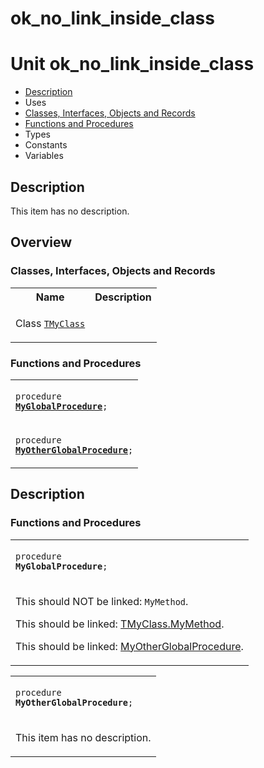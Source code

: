 # ok\_no\_link\_inside\_class


# Unit ok\_no\_link\_inside\_class

- [Description](#PasDoc-Description)
- Uses
- [Classes, Interfaces, Objects and Records](#PasDoc-Classes)
- [Functions and Procedures](#PasDoc-FuncsProcs)
- Types
- Constants
- Variables

<span id="PasDoc-Description"/>

## Description
This item has no description.

<span id="PasDoc-Uses"/>

## Overview

### Classes, Interfaces, Objects and Records
<span id="PasDoc-Classes"/>


<table>
<tr class="listheader">
<th class="itemname">Name</th>
<th class="itemdesc">Description</th>
</tr>
<tr>

<td>

Class&nbsp;[`TMyClass`](ok_no_link_inside_class.TMyClass.md)
</td>

<td>

&nbsp;
</td>
</tr>
</table>

### Functions and Procedures
<span id="PasDoc-FuncsProcs"/>


<table>
<tr>

<td>

<code>procedure <strong><a href="ok_no_link_inside_class.md#MyGlobalProcedure">MyGlobalProcedure</a></strong>;</code>
</td>
</tr>
<tr>

<td>

<code>procedure <strong><a href="ok_no_link_inside_class.md#MyOtherGlobalProcedure">MyOtherGlobalProcedure</a></strong>;</code>
</td>
</tr>
</table>

## Description

### Functions and Procedures

<table>
<tr>

<td>

<span id="MyGlobalProcedure"/><code>procedure <strong>MyGlobalProcedure</strong>;</code>
</td>
</tr>
<tr><td colspan="1">

This should NOT be linked: `MyMethod`.

This should be linked: [TMyClass.MyMethod](ok_no_link_inside_class.TMyClass.md#MyMethod).

This should be linked: [MyOtherGlobalProcedure](ok_no_link_inside_class.md#MyOtherGlobalProcedure).

</td></tr>
</table>

<table>
<tr>

<td>

<span id="MyOtherGlobalProcedure"/><code>procedure <strong>MyOtherGlobalProcedure</strong>;</code>
</td>
</tr>
<tr><td colspan="1">

This item has no description.



</td></tr>
</table>
